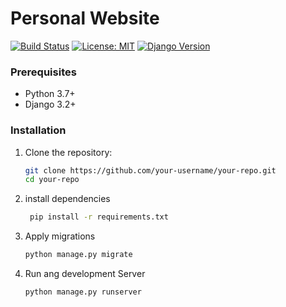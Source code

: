 # Personal Website

[![Build Status](https://travis-ci.org/your-username/your-repo.svg?branch=main)](https://travis-ci.org/your-username/your-repo)
[![License: MIT](https://img.shields.io/badge/License-MIT-yellow.svg)](https://opensource.org/licenses/MIT)
[![Django Version](https://img.shields.io/badge/Django-3.2-green.svg)](https://www.djangoproject.com/)

### Prerequisites

- Python 3.7+
- Django 3.2+

### Installation

1. Clone the repository:

   ```bash
   git clone https://github.com/your-username/your-repo.git
   cd your-repo
2. install dependencies
   ```bash
    pip install -r requirements.txt
   ```

3. Apply migrations
   ```bash
   python manage.py migrate
4. Run ang development Server
   ```bash
   python manage.py runserver

